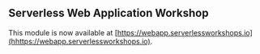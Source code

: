 ## Serverless Web Application Workshop

This module is now available at
[https://webapp.serverlessworkshops.io](hhttps://webapp.serverlessworkshops.io).